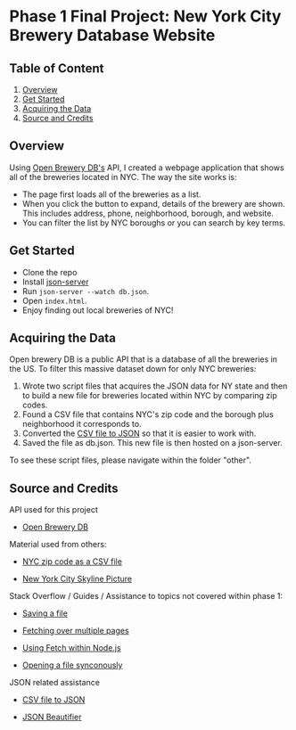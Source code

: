# Phase 1 Final Project: New York City Brewery Database Website


## Table of Content

1. [Overview](#overview)
2. [Get Started](#get-started)
3. [Acquiring the Data](#acquiring-the-data)
4. [Source and Credits](#source-and-credits)


## Overview

Using [Open Brewery DB's](https://www.openbrewerydb.org/) API, I created a webpage application that shows all of the breweries located in NYC. The way the site works is:
- The page first loads all of the breweries as a list.
- When you click the button to expand, details of the brewery are shown. This includes address, phone, neighborhood, borough, and website.
- You can filter the list by NYC boroughs or you can search by key terms.


## Get Started

- Clone the repo
- Install [json-server](https://github.com/typicode/json-server)
- Run `json-server --watch db.json`.
- Open `index.html`.
- Enjoy finding out local breweries of NYC!


## Acquiring the Data

Open brewery DB is a public API that is a database of all the breweries in the US. To filter this massive dataset down for only NYC breweries:
1. Wrote two script files that acquires the JSON data for NY state and then to build a new file for breweries located within NYC by comparing zip codes.
2. Found a CSV file that contains NYC's zip code and the borough plus neighborhood it corresponds to.
3. Converted the [CSV file to JSON](https://www.convertcsv.com/csv-to-json.htm) so that it is easier to work with.
4. Saved the file as db.json. This new file is then hosted on a json-server.

To see these script files, please navigate within the folder "other".


## Source and Credits

API used for this project
- [Open Brewery DB](https://www.openbrewerydb.org/documentation)


Material used from others:
- [NYC zip code as a CSV file](https://github.com/erikgregorywebb/nyc-housing/blob/master/Data/nyc-zip-codes.csv)

- [New York City Skyline Picture](https://andrewprokos.com/photo/black-and-white-panoramic-skyline-nyc-at-night-2745/)


Stack Overflow / Guides / Assistance to topics not covered within phase 1:

- [Saving a file](https://stackoverflow.com/questions/34156282/how-do-i-save-json-to-local-text-file)

- [Fetching over multiple pages](https://stackoverflow.com/questions/40677764/how-to-fetch-data-over-multiple-pages)

- [Using Fetch within Node.js](https://codemag.com/article/2003031)

- [Opening a file synconously](https://www.geeksforgeeks.org/node-js-fs-readfilesync-method/)


JSON related assistance 

- [CSV file to JSON](https://www.convertcsv.com/csv-to-json.htm)

- [JSON Beautifier](https://codebeautify.org/jsonviewer)

